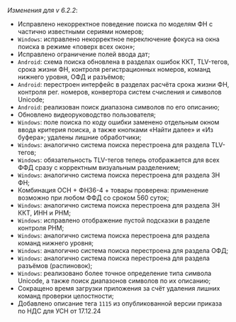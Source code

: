 _Изменения для v 6.2.2_:
- Исправлено некорректное поведение поиска по моделям ФН с частично известными сериями номеров;
- `Windows`: исправлено некорректное переключение фокуса на окна поиска в режиме «поверх всех окон»;
- Исправлено ограничение полей ввода дат;
- `Android`: схема поиска обновлена в разделах ошибок ККТ, TLV-тегов, срока жизни ФН, контроля регистрационных номеров, команд нижнего уровня, ОФД и разъёмов;
- `Android`: перестроен интерфейс в разделах расчёта срока жизни ФН, контроля рег. номеров, конвертора систем счисления и символов Unicode;
- `Android`: реализован поиск диапазона символов по его описанию;
- Обновлено видеоруководство пользователя;
- `Windows`: поле поиска по коду ошибки заменено отдельным окном ввода критерия поиска, а также кнопками «Найти далее» и «Из буфера»; удалены лишние обработчики;
- `Windows`: аналогично система поиска перестроена для раздела TLV-тегов;
- `Windows`: обязательность TLV-тегов теперь отображается для всех ФФД сразу с корректным визуальным разделением;
- `Windows`: аналогично система поиска перестроена для раздела ЗН ФН;
- Комбинация ОСН + ФН36-4 + товары проверена: применение возможно при любом ФФД со сроком 560 суток;
- `Windows`: аналогично система поиска перестроена для раздела ЗН ККТ, ИНН и РНМ;
- `Windows`: исправлено отображение пустой подсказки в разделе контроля РНМ;
- `Windows`: аналогично система поиска перестроена для раздела команд нижнего уровня;
- `Windows`: аналогично система поиска перестроена для раздела ОФД;
- `Windows`: аналогично система поиска перестроена для раздела разъёмов (распиновок);
- `Windows`: реализовано более точное определение типа символа Unicode, а также поиск диапазонов символов по их описанию;
- Сокращено время загрузки приложения за счёт удаления лишних команд проверки целостности;
- Добавлено описание тега `1115` из опубликованной версии приказа по НДС для УСН от 17.12.24
